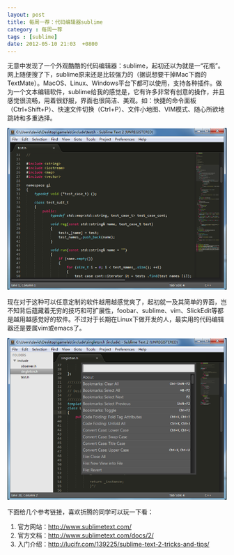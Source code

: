 ```yaml
---
layout: post
title: 每周一荐：代码编辑器sublime
category : 每周一荐
tags : [sublime]
date: 2012-05-10 21:03  +0800
---
```


无意中发现了一个外观酷酷的代码编辑器：sublime，起初还以为就是一“花瓶”。网上随便搜了下，sublime原来还是比较强力的（据说想要干掉Mac下面的TextMate）。MacOS、Linux、Windows平台下都可以使用，支持各种插件。做为一个文本编辑软件，sublime给我的感觉是，它有许多非常有创意的操作，并且感觉很流畅，用着很舒服，界面也很简洁、美观。如：快捷的命令面板（Ctrl+Shift+P）、快速文件切换（Ctrl+P）、文件小地图、VIM模式、随心所欲地跳转和多重选择。

![sublime](/assets/img/2012-05-10-1.jpg)


现在对于这种可以任意定制的软件越用越感觉爽了，起初就一及其简单的界面，岂不知背后蕴藏着无穷的技巧和可扩展性，foobar、sublime、vim、SlickEdit等都是越用越感觉好的软件。不过对于长期在Linux下做开发的人，最实用的代码编辑器还是要属vim或emacs了。

![sublime](/assets/img/2012-05-10-2.jpg)


下面给几个参考链接，喜欢折腾的同学可以玩一下看：

1. 官方网站：<http://www.sublimetext.com/>
2. 官方文档：<http://www.sublimetext.com/docs/2/>
3. 入门介绍：<http://lucifr.com/139225/sublime-text-2-tricks-and-tips/>
